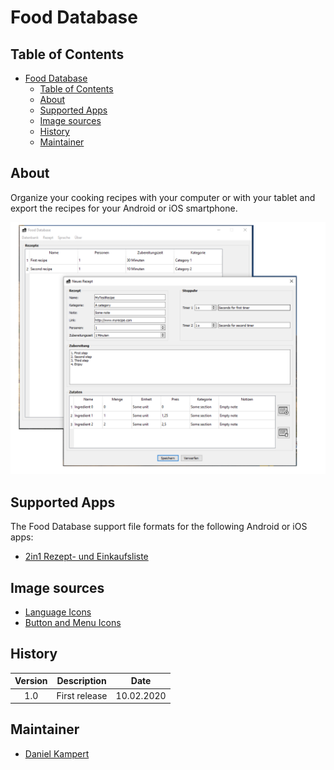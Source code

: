 # Food Database

## Table of Contents

- [Food Database](#food-database)
  - [Table of Contents](#table-of-contents)
  - [About](#about)
  - [Supported Apps](#supported-apps)
  - [Image sources](#image-sources)
  - [History](#history)
  - [Maintainer](#maintainer)

## About

Organize your cooking recipes with your computer or with your tablet and export the recipes for your Android or iOS smartphone.

![Application](doc/screenshots/Application.png)

## Supported Apps

The Food Database support file formats for the following Android or iOS apps:

- [2in1 Rezept- und Einkaufsliste](https://play.google.com/store/apps/details?id=de.d_vincenz.simpleshoppinglist&hl=de)

## Image sources

- [Language Icons](https://www.iconfinder.com/iconsets/flags_gosquared)
- [Button and Menu Icons](https://material.io/)

## History

| **Version**  | **Description**                            | **Date**   |
|:------------:|:------------------------------------------:|:----------:|
| 1.0          | First release                              | 10.02.2020 |

## Maintainer

- [Daniel Kampert](mailto:DanielKampert@kampis-elektroecke.de)